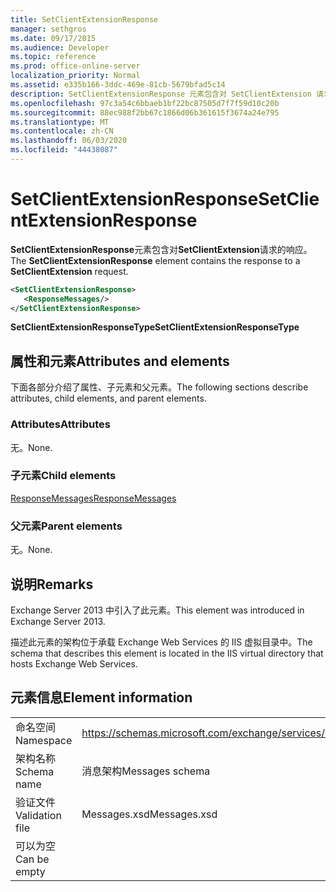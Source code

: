 ```yaml
---
title: SetClientExtensionResponse
manager: sethgros
ms.date: 09/17/2015
ms.audience: Developer
ms.topic: reference
ms.prod: office-online-server
localization_priority: Normal
ms.assetid: e335b166-3ddc-469e-81cb-5679bfad5c14
description: SetClientExtensionResponse 元素包含对 SetClientExtension 请求的响应。
ms.openlocfilehash: 97c3a54c6bbaeb1bf22bc87505d7f7f59d10c20b
ms.sourcegitcommit: 88ec988f2bb67c1866d06b361615f3674a24e795
ms.translationtype: MT
ms.contentlocale: zh-CN
ms.lasthandoff: 06/03/2020
ms.locfileid: "44438087"
---
```

# <a name="setclientextensionresponse"></a><span data-ttu-id="f30ef-103">SetClientExtensionResponse</span><span class="sxs-lookup"><span data-stu-id="f30ef-103">SetClientExtensionResponse</span></span>

<span data-ttu-id="f30ef-104">**SetClientExtensionResponse**元素包含对**SetClientExtension**请求的响应。</span><span class="sxs-lookup"><span data-stu-id="f30ef-104">The **SetClientExtensionResponse** element contains the response to a **SetClientExtension** request.</span></span> 
  
```XML
<SetClientExtensionResponse>
   <ResponseMessages/>
</SetClientExtensionResponse>
```

 <span data-ttu-id="f30ef-105">**SetClientExtensionResponseType**</span><span class="sxs-lookup"><span data-stu-id="f30ef-105">**SetClientExtensionResponseType**</span></span>
## <a name="attributes-and-elements"></a><span data-ttu-id="f30ef-106">属性和元素</span><span class="sxs-lookup"><span data-stu-id="f30ef-106">Attributes and elements</span></span>

<span data-ttu-id="f30ef-107">下面各部分介绍了属性、子元素和父元素。</span><span class="sxs-lookup"><span data-stu-id="f30ef-107">The following sections describe attributes, child elements, and parent elements.</span></span>
  
### <a name="attributes"></a><span data-ttu-id="f30ef-108">Attributes</span><span class="sxs-lookup"><span data-stu-id="f30ef-108">Attributes</span></span>

<span data-ttu-id="f30ef-109">无。</span><span class="sxs-lookup"><span data-stu-id="f30ef-109">None.</span></span>
  
### <a name="child-elements"></a><span data-ttu-id="f30ef-110">子元素</span><span class="sxs-lookup"><span data-stu-id="f30ef-110">Child elements</span></span>

[<span data-ttu-id="f30ef-111">ResponseMessages</span><span class="sxs-lookup"><span data-stu-id="f30ef-111">ResponseMessages</span></span>](responsemessages.md)
  
### <a name="parent-elements"></a><span data-ttu-id="f30ef-112">父元素</span><span class="sxs-lookup"><span data-stu-id="f30ef-112">Parent elements</span></span>

<span data-ttu-id="f30ef-113">无。</span><span class="sxs-lookup"><span data-stu-id="f30ef-113">None.</span></span>
  
## <a name="remarks"></a><span data-ttu-id="f30ef-114">说明</span><span class="sxs-lookup"><span data-stu-id="f30ef-114">Remarks</span></span>

<span data-ttu-id="f30ef-115">Exchange Server 2013 中引入了此元素。</span><span class="sxs-lookup"><span data-stu-id="f30ef-115">This element was introduced in Exchange Server 2013.</span></span>
  
<span data-ttu-id="f30ef-116">描述此元素的架构位于承载 Exchange Web Services 的 IIS 虚拟目录中。</span><span class="sxs-lookup"><span data-stu-id="f30ef-116">The schema that describes this element is located in the IIS virtual directory that hosts Exchange Web Services.</span></span>
  
## <a name="element-information"></a><span data-ttu-id="f30ef-117">元素信息</span><span class="sxs-lookup"><span data-stu-id="f30ef-117">Element information</span></span>

|||
|:-----|:-----|
|<span data-ttu-id="f30ef-118">命名空间</span><span class="sxs-lookup"><span data-stu-id="f30ef-118">Namespace</span></span>  <br/> |https://schemas.microsoft.com/exchange/services/2006/messages  <br/> |
|<span data-ttu-id="f30ef-119">架构名称</span><span class="sxs-lookup"><span data-stu-id="f30ef-119">Schema name</span></span>  <br/> |<span data-ttu-id="f30ef-120">消息架构</span><span class="sxs-lookup"><span data-stu-id="f30ef-120">Messages schema</span></span>  <br/> |
|<span data-ttu-id="f30ef-121">验证文件</span><span class="sxs-lookup"><span data-stu-id="f30ef-121">Validation file</span></span>  <br/> |<span data-ttu-id="f30ef-122">Messages.xsd</span><span class="sxs-lookup"><span data-stu-id="f30ef-122">Messages.xsd</span></span>  <br/> |
|<span data-ttu-id="f30ef-123">可以为空</span><span class="sxs-lookup"><span data-stu-id="f30ef-123">Can be empty</span></span>  <br/> ||
   

